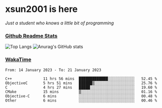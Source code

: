 # xsun2001 is here

*Just a student who knows a little bit of programming*

### [Github Readme Stats](https://github.com/anuraghazra/github-readme-stats)

![Top Langs](https://github-readme-stats.vercel.app/api/top-langs/?username=xsun2001&layout=compact&theme=radical) ![Anurag's GitHub stats](https://github-readme-stats.vercel.app/api?username=xsun2001&show_icons=true&theme=radical)

### [WakaTime](https://wakatime.com)

<!--START_SECTION:waka-->

```text
From: 14 January 2023 - To: 21 January 2023

C++              11 hrs 56 mins  █████████████░░░░░░░░░░░░   52.45 %
ObjectiveC       5 hrs 51 mins   ██████▒░░░░░░░░░░░░░░░░░░   25.76 %
C                4 hrs 27 mins   █████░░░░░░░░░░░░░░░░░░░░   19.60 %
CMake            15 mins         ▒░░░░░░░░░░░░░░░░░░░░░░░░   01.16 %
Objective-C      6 mins          ░░░░░░░░░░░░░░░░░░░░░░░░░   00.48 %
Other            6 mins          ░░░░░░░░░░░░░░░░░░░░░░░░░   00.46 %
```

<!--END_SECTION:waka-->
